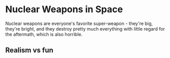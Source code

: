 # Nuclear Weapons in Space

Nuclear weapons are everyone's favorite super-weapon - they're big, they're bright, and they destroy pretty much
everything with little regard for the aftermath, which is also horrible.

## Realism vs fun

